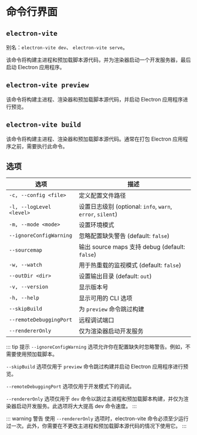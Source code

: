 # 命令行界面

## `electron-vite`

别名：`electron-vite dev`、 `electron-vite serve`。

该命令将构建主进程和预加载脚本源代码，并为渲染器启动一个开发服务器，最后启动 Electron 应用程序。

## `electron-vite preview`

该命令将构建主进程、渲染器和预加载脚本源代码，并启动 Electron 应用程序进行预览。

## `electron-vite build`

该命令将构建主进程、渲染器和预加载脚本源代码。通常在打包 Electron 应用程序之前，需要执行此命令。

## 选项

| 选项                       | 描述                   |
| ------------------------- | ----------------------------  |
| `-c, --config <file>`     | 定义配置文件路径 |
| `-l, --logLevel <level>`  | 设置日志级别 (optional: `info`, `warn`, `error`, `silent`) |
| `-m, --mode <mode>`       | 设置环境模式 |
| `--ignoreConfigWarning`   | 忽略配置缺失警告 (default: `false`) |
| `--sourcemap`             | 输出 source maps 支持 debug (default: `false`) |
| `-w, --watch`             | 用于热重载的监视模式 (default: `false`) |
| `--outDir <dir>`          | 设置输出目录 (default: `out`)  |
| `-v, --version`	          | 显示版本号 |
| `-h, --help`	            | 显示可用的 CLI 选项 |
| `--skipBuild`	            | 为 `preview` 命令跳过构建 |
| `--remoteDebuggingPort`	  | 远程调试端口 |
| `--rendererOnly`	        | 仅为渲染器启动开发服务 |

::: tip 提示
`--ignoreConfigWarning` 选项允许你在配置缺失时忽略警告。例如，不需要使用预加载脚本。

`--skipBuild` 选项仅用于 `preview` 命令跳过构建并启动 Electron 应用程序进行预览。

`--remoteDebuggingPort` 选项仅用于开发模式下的调试。

`--rendererOnly` 选项仅用于 `dev` 命令以跳过主进程和预加载脚本构建，并仅为渲染器启动开发服务。此选项将大大提高 dev 命令速度。
:::

::: warning 警告
使用 `--rendererOnly` 选项时，electron-vite 命令必须至少运行过一次。此外，你需要在不更改主进程和预加载脚本源代码的情况下使用它。
:::
